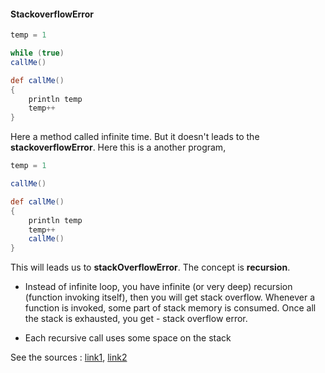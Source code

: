 #### StackoverflowError 

```groovy
temp = 1

while (true)
callMe()

def callMe()
{
	println temp
	temp++
}

```

Here a method called infinite time. But it doesn't leads to the **stackoverflowError**. Here this is a another 
program,

```groovy
temp = 1

callMe()

def callMe()
{
	println temp
	temp++
	callMe()
}
```

This will leads us to **stackOverflowError**. The concept is **recursion**. 

- Instead of infinite loop, you have infinite (or very deep) recursion (function invoking itself), then you will get stack overflow. Whenever a function is invoked, some part of stack memory is consumed. Once all the stack is exhausted, you get - stack overflow error.

- Each recursive call uses some space on the stack


See the sources : [link1](https://stackoverflow.com/questions/27218736/stack-overflow-error-vs-infinite-loop), [link2](https://stackoverflow.com/questions/18368406/java-lang-stackoverflowerror-due-to-recursion)
